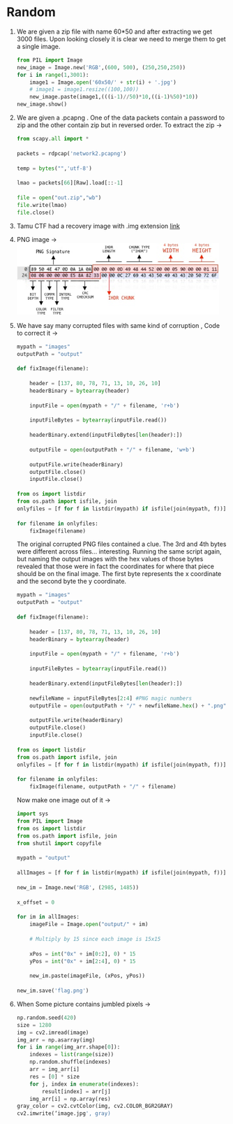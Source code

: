 # Random 

1. We are given a zip file with name 60*50 and after extracting we get 3000 files. Upon looking closely it is clear we need to merge them to get a single image.
    ```python
    from PIL import Image
    new_image = Image.new('RGB',(600, 500), (250,250,250))
    for i in range(1,3001):
        image1 = Image.open('60x50/' + str(i) + '.jpg')
        # image1 = image1.resize((100,100))
        new_image.paste(image1,(((i-1)//50)*10,((i-1)%50)*10))
    new_image.show()
    ```
2. We are given a .pcapng . One of the data packets contain a password to zip and the other contain zip but in reversed order. To extract the zip ->
    ```python
    from scapy.all import *

    packets = rdpcap('network2.pcapng')

    temp = bytes("",'utf-8')

    lmao = packets[66][Raw].load[::-1]

    file = open("out.zip","wb")
    file.write(lmao)
    file.close()
    ```
3. Tamu CTF had a recovery image with .img extension [link](https://neg9.org/writeups/tamuctf-2021-recovery-solution/)

4. PNG image -> 
    <img src="../../Assets/shake-png.jpg">

5. We have say many corrupted files with same kind of corruption , Code to correct it ->
    ```python
    mypath = "images"
    outputPath = "output"

    def fixImage(filename):

        header = [137, 80, 78, 71, 13, 10, 26, 10]
        headerBinary = bytearray(header) 

        inputFile = open(mypath + "/" + filename, 'r+b')

        inputFileBytes = bytearray(inputFile.read())

        headerBinary.extend(inputFileBytes[len(header):])

        outputFile = open(outputPath + "/" + filename, 'w+b')

        outputFile.write(headerBinary)
        outputFile.close()
        inputFile.close()

    from os import listdir
    from os.path import isfile, join
    onlyfiles = [f for f in listdir(mypath) if isfile(join(mypath, f))]

    for filename in onlyfiles:
        fixImage(filename)
    ```
    The original corrupted PNG files contained a clue. The 3rd and 4th bytes were different across files... interesting. Running the same script again, but naming the output images with the hex values of those bytes revealed that those were in fact the coordinates for where that piece should be on the final image. The first byte represents the x coordinate and the second byte the y coordinate.

    ```python
    mypath = "images"
    outputPath = "output"

    def fixImage(filename):

        header = [137, 80, 78, 71, 13, 10, 26, 10]
        headerBinary = bytearray(header) 

        inputFile = open(mypath + "/" + filename, 'r+b')

        inputFileBytes = bytearray(inputFile.read())

        headerBinary.extend(inputFileBytes[len(header):])

        newfileName = inputFileBytes[2:4] #PNG magic numbers
        outputFile = open(outputPath + "/" + newfileName.hex() + ".png", 'w+b')

        outputFile.write(headerBinary)
        outputFile.close()
        inputFile.close()

    from os import listdir
    from os.path import isfile, join
    onlyfiles = [f for f in listdir(mypath) if isfile(join(mypath, f))]

    for filename in onlyfiles:
        fixImage(filename, outputPath + "/" + filename)
    ```
    Now make one image out of it ->
    ```python
    import sys
    from PIL import Image
    from os import listdir
    from os.path import isfile, join
    from shutil import copyfile

    mypath = "output"

    allImages = [f for f in listdir(mypath) if isfile(join(mypath, f))]

    new_im = Image.new('RGB', (2985, 1485))

    x_offset = 0

    for im in allImages:
        imageFile = Image.open("output/" + im)

        # Multiply by 15 since each image is 15x15

        xPos = int("0x" + im[0:2], 0) * 15 
        yPos = int("0x" + im[2:4], 0) * 15

        new_im.paste(imageFile, (xPos, yPos))

    new_im.save('flag.png') 
    ```
7. When Some picture contains jumbled pixels ->
    ```python
    np.random.seed(420)
    size = 1280
    img = cv2.imread(image)
    img_arr = np.asarray(img)
    for i in range(img_arr.shape[0]):
        indexes = list(range(size))
        np.random.shuffle(indexes)
        arr = img_arr[i]
        res = [0] * size
        for j, index in enumerate(indexes):
            result[index] = arr[j] 
        img_arr[i] = np.array(res)  
    gray_color = cv2.cvtColor(img, cv2.COLOR_BGR2GRAY)
    cv2.imwrite(‘image.jpg', gray)
    ```